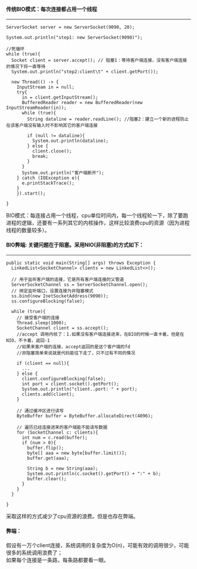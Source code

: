 #### 传统BIO模式：每次连接都占用一个线程
---
    ServerSocket server = new ServerSocket(9090, 20);

    System.out.println("step1: new ServerSocket(9090)");

    //死循环
    while (true){
      Socket client = server.accept(); // 阻塞1：等待客户端连接，没有客户端连接的情况下将一直等待
      System.out.println("step2:client\t" + client.getPort());

      new Thread(() -> {
        InputStream in = null;
        try{
          in = client.getInputStream();
          BufferedReader reader = new BufferedReader(new InputStreamReader(in));
          while (true){
            String dataline = reader.readLine(); //阻塞2：建立一个新的进程防止在该客户端没有输入时不影响其它的客户端连接

            if (null != dataline){
              System.out.println(dataline);
            } else {
              client.close();
              break;
            }
          }
          System.out.println("客户端断开");
        } catch (IOException e){
          e.printStackTrace();
        }
        }).start();

    }
BIO模式：每连接占用一个线程，cpu单位时间内，每一个线程轮一下，除了要跑进程的逻辑，还要有一系列其它的内核操作，这样比较浪费cpu的资源（因为进程线程的数量较多）。  
#### BIO弊端: 关键问题在于阻塞。采用NIO(非阻塞)的方式如下：  
---
    public static void main(String[] args) throws Exception {  
      LinkedList<SocketChannel> clients = new LinkedList<>();

      // 用于监听客户端的连接，它是所有客户端连接的父管道
      ServerSocketChannel ss = ServerSocketChannel.open();
      // 绑定监听端口，设置连接为非阻塞模式
      ss.bind(new InetSocketAddress(9090));
      ss.configureBlocking(false);

      while (true){
        // 接受客户端的连接
        Thread.sleep(1000);
        SocketChannel client = ss.accept();
        //accept 调用内核了：1.如果没有客户端连接进来，在BIO的时候一直卡着，但是在NIO，不卡着，返回-1
        //如果来客户端的连接，accept返回的是这个客户端的fd
        //非阻塞简单来说就是代码能往下走了，只不过有不同的情况

        if (client == null){
          ...
        } else {
          client.configureBlocking(false);
          int port = client.socket().getPort();
          System.out.println("client..port: " + port);
          clients.add(client);
        }

        // 通过缓冲区进行读写
        ByteBuffer buffer = ByteBuffer.allocateDirect(4096);

        // 遍历已经连接进来的客户端能不能读写数据
        for (SocketChannel c: clients){
          int num = c.read(buffer);
          if (num > 0){
            buffer.flip();
            byte[] aaa = new byte[buffer.limit()];
            buffer.get(aaa);

            String b = new String(aaa);
            System.out.println(c.socket().getPort() + ":" + b);
            buffer.clear();
          }
        }
      }

    }
采取这样的方式减少了cpu资源的浪费。但是也存在弊端。  
#### 弊端：
假设有一万个client连接，系统调用的复杂度为O(n)，可能有效的调用很少，可能很多的系统调用浪费了；  
如果每个连接是一条路，每条路都要看一眼。
